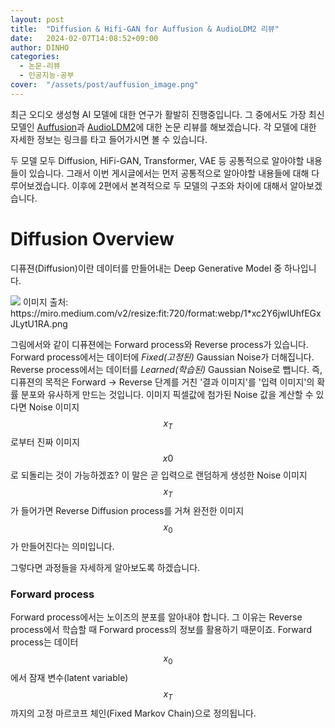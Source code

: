 ```yaml
---
layout: post
title:  "Diffusion & Hifi-GAN for Auffusion & AudioLDM2 리뷰"
date:   2024-02-07T14:08:52+09:00
author: DINHO
categories:
  - 논문-리뷰
  - 인공지능-공부
cover:  "/assets/post/auffusion_image.png"
---
```


최근 오디오 생성형 AI 모델에 대한 연구가 활발히 진행중입니다. 그 중에서도 가장 최신 모델인 [Auffusion](https://auffusion.github.io/)과 [AudioLDM2](https://audioldm.github.io/audioldm2/)에 대한 논문 리뷰를 해보겠습니다. 각 모델에 대한 자세한 정보는 링크를 타고 들어가시면 볼 수 있습니다. 

두 모델 모두 Diffusion, HiFi-GAN, Transformer, VAE 등 공통적으로 알아야할 내용들이 있습니다. 그래서 이번 게시글에서는 먼저 공통적으로 알아야할 내용들에 대해 다루어보겠습니다. 이후에 2편에서 본격적으로 두 모델의 구조와 차이에 대해서 알아보겠습니다.

# Diffusion Overview

디퓨젼(Diffusion)이란 데이터를 만들어내는 Deep Generative Model 중 하나입니다.

<img src="https://miro.medium.com/v2/resize:fit:720/format:webp/1*xc2Y6jwIUhfEGxJLytU1RA.png">
이미지 출처: https://miro.medium.com/v2/resize:fit:720/format:webp/1*xc2Y6jwIUhfEGxJLytU1RA.png

그림에서와 같이 디퓨젼에는 Forward process와 Reverse process가 있습니다. Forward process에서는 데이터에 _Fixed(고정된)_ Gaussian Noise가 더해집니다. Reverse process에서는 데이터를 _Learned(학습된)_ Gaussian Noise로 뺍니다. 즉, 디퓨젼의 목적은 Forward -> Reverse 단계를 거친 '결과 이미지'를 '입력 이미지'의 확률 분포와 유사하게 만드는 것입니다. 이미지 픽셀값에 첨가된 Noise 값을 계산할 수 있다면 Noise 이미지 $$x_T$$ 로부터 진짜 이미지 $$x0$$로 되돌리는 것이 가능하겠죠? 이 말은 곧 입력으로 랜덤하게 생성한 Noise 이미지 $$x_T$$가 들어가면 Reverse Diffusion process를 거쳐 완전한 이미지 $$x_0$$가 만들어진다는 의미입니다.

그렇다면 과정들을 자세하게 알아보도록 하겠습니다.

### Forward process

Forward process에서는 노이즈의 분포를 알아내야 합니다. 그 이유는 Reverse process에서 학습할 때 Forward process의 정보를 활용하기 때문이죠. Forward process는 데이터 $$x_0$$ 에서 잠재 변수(latent variable) $$x_T$$ 까지의 고정 마르코프 체인(Fixed Markov Chain)으로 정의됩니다.